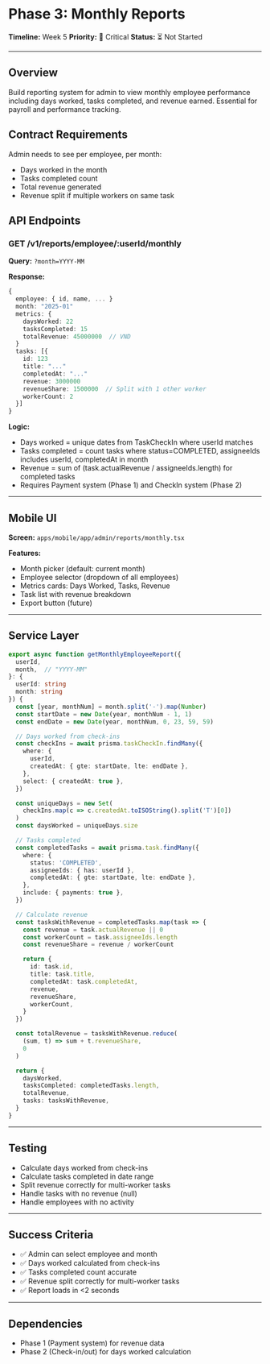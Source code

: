 # Phase 3: Monthly Reports

**Timeline:** Week 5
**Priority:** 🔴 Critical
**Status:** ⏳ Not Started

---

## Overview

Build reporting system for admin to view monthly employee performance including days worked, tasks completed, and revenue earned. Essential for payroll and performance tracking.

## Contract Requirements

Admin needs to see per employee, per month:
- Days worked in the month
- Tasks completed count
- Total revenue generated
- Revenue split if multiple workers on same task

## API Endpoints

### GET /v1/reports/employee/:userId/monthly

**Query:** `?month=YYYY-MM`

**Response:**
```typescript
{
  employee: { id, name, ... }
  month: "2025-01"
  metrics: {
    daysWorked: 22
    tasksCompleted: 15
    totalRevenue: 45000000  // VND
  }
  tasks: [{
    id: 123
    title: "..."
    completedAt: "..."
    revenue: 3000000
    revenueShare: 1500000  // Split with 1 other worker
    workerCount: 2
  }]
}
```

**Logic:**
- Days worked = unique dates from TaskCheckIn where userId matches
- Tasks completed = count tasks where status=COMPLETED, assigneeIds includes userId, completedAt in month
- Revenue = sum of (task.actualRevenue / assigneeIds.length) for completed tasks
- Requires Payment system (Phase 1) and CheckIn system (Phase 2)

---

## Mobile UI

**Screen:** `apps/mobile/app/admin/reports/monthly.tsx`

**Features:**
- Month picker (default: current month)
- Employee selector (dropdown of all employees)
- Metrics cards: Days Worked, Tasks, Revenue
- Task list with revenue breakdown
- Export button (future)

---

## Service Layer

```typescript
export async function getMonthlyEmployeeReport({
  userId,
  month,  // "YYYY-MM"
}: {
  userId: string
  month: string
}) {
  const [year, monthNum] = month.split('-').map(Number)
  const startDate = new Date(year, monthNum - 1, 1)
  const endDate = new Date(year, monthNum, 0, 23, 59, 59)

  // Days worked from check-ins
  const checkIns = await prisma.taskCheckIn.findMany({
    where: {
      userId,
      createdAt: { gte: startDate, lte: endDate },
    },
    select: { createdAt: true },
  })

  const uniqueDays = new Set(
    checkIns.map(c => c.createdAt.toISOString().split('T')[0])
  )
  const daysWorked = uniqueDays.size

  // Tasks completed
  const completedTasks = await prisma.task.findMany({
    where: {
      status: 'COMPLETED',
      assigneeIds: { has: userId },
      completedAt: { gte: startDate, lte: endDate },
    },
    include: { payments: true },
  })

  // Calculate revenue
  const tasksWithRevenue = completedTasks.map(task => {
    const revenue = task.actualRevenue || 0
    const workerCount = task.assigneeIds.length
    const revenueShare = revenue / workerCount

    return {
      id: task.id,
      title: task.title,
      completedAt: task.completedAt,
      revenue,
      revenueShare,
      workerCount,
    }
  })

  const totalRevenue = tasksWithRevenue.reduce(
    (sum, t) => sum + t.revenueShare,
    0
  )

  return {
    daysWorked,
    tasksCompleted: completedTasks.length,
    totalRevenue,
    tasks: tasksWithRevenue,
  }
}
```

---

## Testing

- Calculate days worked from check-ins
- Calculate tasks completed in date range
- Split revenue correctly for multi-worker tasks
- Handle tasks with no revenue (null)
- Handle employees with no activity

---

## Success Criteria

- ✅ Admin can select employee and month
- ✅ Days worked calculated from check-ins
- ✅ Tasks completed count accurate
- ✅ Revenue split correctly for multi-worker tasks
- ✅ Report loads in <2 seconds

---

## Dependencies

- Phase 1 (Payment system) for revenue data
- Phase 2 (Check-in/out) for days worked calculation
